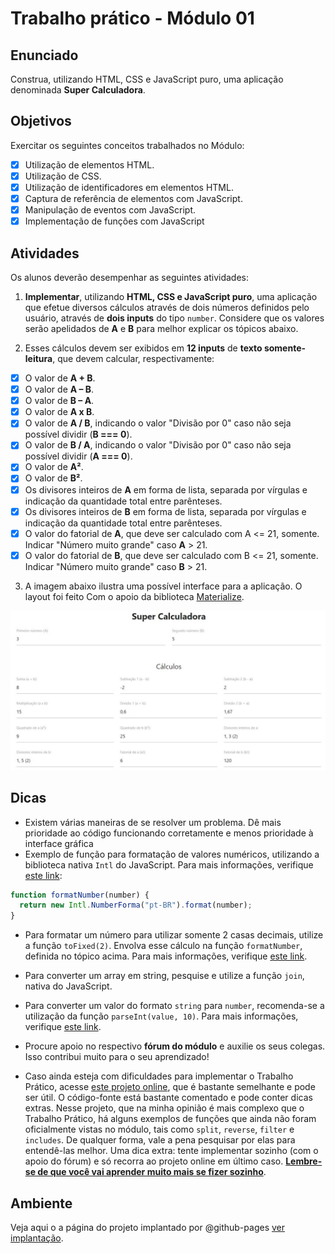 # Trabalho prático - Módulo 01

## Enunciado

Construa, utilizando HTML, CSS e JavaScript puro, uma aplicação denominada **Super Calculadora**.

## Objetivos

Exercitar os seguintes conceitos trabalhados no Módulo:

- [x] Utilização de elementos HTML.
- [x] Utilização de CSS.
- [x] Utilização de identificadores em elementos HTML.
- [x] Captura de referência de elementos com JavaScript.
- [x] Manipulação de eventos com JavaScript.
- [x] Implementação de funções com JavaScript

## Atividades

Os alunos deverão desempenhar as seguintes atividades:

1. **Implementar**, utilizando **HTML, CSS e JavaScript puro**, uma aplicação que efetue diversos cálculos através de dois números definidos pelo usuário, através de **dois inputs** do tipo `number`. Considere que os valores serão apelidados de **A** e **B** para melhor explicar os tópicos abaixo.

2. Esses cálculos devem ser exibidos em **12 inputs** de **texto somente-leitura**, que
   devem calcular, respectivamente:

- [x] O valor de **A + B**.
- [x] O valor de **A – B**.
- [x] O valor de **B – A**.
- [x] O valor de **A x B**.
- [x] O valor de **A / B**, indicando o valor "Divisão por 0" caso não seja possível dividir (**B === 0**).
- [x] O valor de **B / A**, indicando o valor "Divisão por 0" caso não seja possível dividir (**A === 0**).
- [x] O valor de **A²**.
- [x] O valor de **B²**.
- [x] Os divisores inteiros de **A** em forma de lista, separada por vírgulas e indicação da quantidade total entre parênteses.
- [x] Os divisores inteiros de **B** em forma de lista, separada por vírgulas e indicação da quantidade total entre parênteses.
- [x] O valor do fatorial de **A**, que deve ser calculado com A <= 21, somente. Indicar "Número muito grande" caso **A** > 21.
- [x] O valor do fatorial de **B**, que deve ser calculado com B <= 21, somente. Indicar "Número muito grande" caso **B** > 21.

3. A imagem abaixo ilustra uma possível interface para a aplicação. O layout foi feito Com o apoio da biblioteca [Materialize](https://materializecss.com/).

<p align="center">
	<img src="./img/captura-01.jpg">
</p>

## Dicas

- Existem várias maneiras de se resolver um problema. Dê mais prioridade ao código funcionando corretamente e menos prioridade à interface gráfica
- Exemplo de função para formatação de valores numéricos, utilizando a biblioteca nativa `Intl` do JavaScript. Para mais informações, verifique [este link](https://developer.mozilla.org/pt-BR/docs/Web/JavaScript/Reference/Global_Objects/Intl/NumberFormat):

```javascript
function formatNumber(number) {
  return new Intl.NumberForma("pt-BR").format(number);
}
```

- Para formatar um número para utilizar somente 2 casas decimais, utilize a função `toFixed(2)`. Envolva esse cálculo na função `formatNumber`, definida no tópico acima. Para mais informações, verifique [este link](https://developer.mozilla.org/pt-BR/docs/Web/JavaScript/Reference/Global_Objects/Number/toFixed).

- Para converter um array em string, pesquise e utilize a função `join`, nativa do JavaScript.

- Para converter um valor do formato `string` para `number`, recomenda-se a utilização da função `parseInt(value, 10)`. Para mais informações, verifique [este link](https://developer.mozilla.org/pt-BR/docs/Web/JavaScript/Reference/Global_Objects/parseInt).

- Procure apoio no respectivo **fórum do módulo** e auxilie os seus colegas. Isso contribui muito para o seu aprendizado!

- Caso ainda esteja com dificuldades para implementar o Trabalho Prático, acesse [este projeto online](https://codesandbox.io/s/names-analysis-75tco), que é bastante semelhante e pode ser útil. O código-fonte está bastante comentado e pode conter dicas extras. Nesse projeto, que na minha opinião é mais complexo que o Trabalho Prático, há alguns exemplos de funções que ainda não foram oficialmente vistas no módulo, tais como `split`, `reverse`, `filter` e `includes`. De qualquer forma, vale a pena pesquisar por elas para entendê-las melhor. Uma dica extra: tente implementar sozinho (com o apoio do fórum) e só recorra ao projeto online em último caso. <u>**Lembre-se de que você vai aprender muito mais se fizer sozinho**</u>.

## Ambiente

Veja aqui o a página do projeto implantado por @github-pages [ver implantação](https://jefersonlucas.github.io/bootcamp-frontend/trabalho-pratico-01/).
